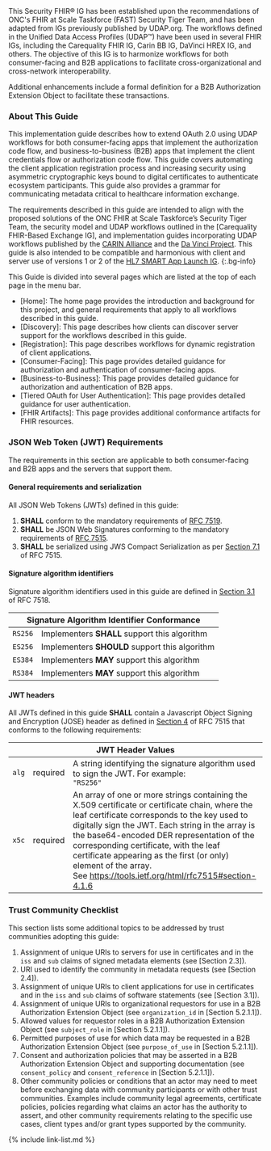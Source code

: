 <div class="stu-note" markdown="1">
This Security FHIR&reg; IG has been established upon the recommendations of ONC's FHIR at Scale Taskforce (FAST) Security Tiger Team, and has been adapted from IGs previously published by UDAP.org. The workflows defined in the Unified Data Access Profiles (UDAP&trade;) have been used in several FHIR IGs, including the Carequality FHIR IG, Carin BB IG, DaVinci HREX IG, and others. The objective of this IG is to harmonize workflows for both consumer-facing and B2B applications to facilitate cross-organizational and cross-network interoperability.

Additional enhancements include a formal definition for a B2B Authorization Extension Object to facilitate these transactions.
</div>

### About This Guide

This implementation guide describes how to extend OAuth 2.0 using UDAP workflows for both consumer-facing apps that implement the authorization code flow, and business-to-business (B2B) apps that implement the client credentials flow or authorization code flow. This guide covers automating the client application registration process and increasing security using asymmetric cryptographic keys bound to digital certificates to authenticate ecosystem participants. This guide also provides a grammar for communicating metadata critical to healthcare information exchange.

The requirements described in this guide are intended to align with the proposed solutions of the ONC FHIR at Scale Taskforce’s Security Tiger Team, the security model and UDAP workflows outlined in the [Carequality FHIR-Based Exchange IG], and implementation guides incorporating UDAP workflows published by the [CARIN Alliance](http://hl7.org/fhir/us/carin-bb/STU1/Authorization_Authentication_and_Registration.html#authorization-and-authentication) and the [Da Vinci Project](http://hl7.org/fhir/us/davinci-hrex/STU1/smart-app-reg.html). This guide is also intended to be compatible and harmonious with client and server use of versions 1 or 2 of the [HL7 SMART App Launch IG](http://hl7.org/fhir/smart-app-launch/history.html).
{:.bg-info}

This Guide is divided into several pages which are listed at the top of each page in the menu bar.

- [Home]\: The home page provides the introduction and background for this project, and general requirements that apply to all workflows described in this guide.
- [Discovery]\: This page describes how clients can discover server support for the workflows described in this guide.
- [Registration]\: This page describes workflows for dynamic registration of client applications.
- [Consumer-Facing]\: This page provides detailed guidance for authorization and authentication of consumer-facing apps.
- [Business-to-Business]\: This page provides detailed guidance for authorization and authentication of B2B apps.
- [Tiered OAuth for User Authentication]\: This page provides detailed guidance for user authentication.
- [FHIR Artifacts]\: This page provides additional conformance artifacts for FHIR resources.

### JSON Web Token (JWT) Requirements

The requirements in this section are applicable to both consumer-facing and B2B apps and the servers that support them.

#### General requirements and serialization

All JSON Web Tokens (JWTs) defined in this guide:
1. **SHALL** conform to the mandatory requirements of [RFC 7519](https://datatracker.ietf.org/doc/html/rfc7519).
1. **SHALL** be JSON Web Signatures conforming to the mandatory requirements of [RFC 7515](https://datatracker.ietf.org/doc/html/rfc7515).
1. **SHALL** be serialized using JWS Compact Serialization as per [Section 7.1](https://datatracker.ietf.org/doc/html/rfc7515#section-7.1) of RFC 7515.

#### Signature algorithm identifiers

Signature algorithm identifiers used in this guide are defined in [Section 3.1](https://datatracker.ietf.org/doc/html/rfc7518#section-3.1) of RFC 7518.

<table class="table">
   <thead>
      <th colspan="3">Signature Algorithm Identifier Conformance</th>
   </thead>
   <tbody>
      <tr>
         <td><code>RS256</code></td>
         <td>Implementers <b>SHALL</b> support this algorithm</td>
      </tr>
      <tr>
         <td><code>ES256</code></td>
         <td>Implementers <b>SHOULD</b> support this algorithm</td>
      </tr>
      <tr>
         <td><code>ES384</code></td>
         <td>Implementers <b>MAY</b> support this algorithm</td>
      </tr>
      <tr>
         <td><code>RS384</code></td>
         <td>Implementers <b>MAY</b> support this algorithm</td>
      </tr>
   </tbody>
</table>

#### JWT headers

All JWTs defined in this guide **SHALL** contain a Javascript Object Signing and Encryption (JOSE) header as defined in [Section 4](https://datatracker.ietf.org/doc/html/rfc7515#section-4) of RFC 7515 that conforms to the following requirements:

<table class="table">
  <thead>
    <th colspan="3">JWT Header Values</th>
  </thead>
  <tbody>
    <tr>
      <td><code>alg</code></td>
      <td><span class="label label-success">required</span></td>
      <td>
        A string identifying the signature algorithm used to sign the JWT. For
        example:<br>
        <code>"RS256"</code>
      </td>
    </tr>
    <tr>
      <td><code>x5c</code></td>
      <td><span class="label label-success">required</span></td>
      <td>
        An array of one or more strings containing the X.509 certificate or
        certificate chain, where the leaf certificate corresponds to the
        key used to digitally sign the JWT. Each string in the array is the
        base64-encoded DER representation of the corresponding certificate, with the leaf
        certificate appearing as the first (or only) element of the array.<br>
        See <a href="https://tools.ietf.org/html/rfc7515#section-4.1.6">https://tools.ietf.org/html/rfc7515#section-4.1.6</a>
      </td>
    </tr>
  </tbody>
</table>

### Trust Community Checklist

This section lists some additional topics to be addressed by trust communities adopting this guide:

1. Assignment of unique URIs to servers for use in certificates and in the `iss` and `sub` claims of signed metadata elements (see [Section 2.3]).
1. URI used to identify the community in metadata requests (see [Section 2.4]).
1. Assignment of unique URIs to client applications for use in certificates and in the `iss` and `sub` claims of software statements (see [Section 3.1]).
1. Assignment of unique URIs to organizational requestors for use in a B2B Authorization Extension Object (see `organization_id` in [Section 5.2.1.1]).
1. Allowed values for requestor roles in a B2B Authorization Extension Object (see `subject_role` in [Section 5.2.1.1]).
1. Permitted purposes of use for which data may be requested in a B2B Authorization Extension Object (see `purpose_of_use` in [Section 5.2.1.1]).
1. Consent and authorization policies that may be asserted in a B2B Authorization Extension Object and supporting documentation (see `consent_policy` and `consent_reference` in [Section 5.2.1.1]).
1. Other community policies or conditions that an actor may need to meet before exchanging data with community participants or with other trust communities. Examples include community legal agreements, certificate policies, policies regarding what claims an actor has the authority to assert, and other community requirements relating to the specific use cases, client types and/or grant types supported by the community.

{% include link-list.md %}
